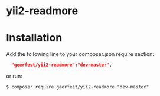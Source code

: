 # yii2-readmore

Installation
============
Add the following line to your composer.json require section:
```json
  "geerfest/yii2-readmore":"dev-master",
```

or run:
```
$ composer require geerfest/yii2-readmore "dev-master"
```
